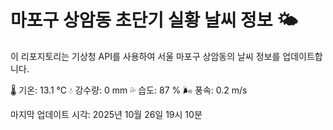 
# 마포구 상암동 초단기 실황 날씨 정보 🌤️

이 리포지토리는 기상청 API를 사용하여 서울 마포구 상암동의 날씨 정보를 업데이트합니다. 

🌡️ 기온: 13.1 ℃
💧 강수량: 0 mm
💦 습도: 87 %
🌬️ 풍속: 0.2 m/s

마지막 업데이트 시각: 2025년 10월 26일 19시 10분    
